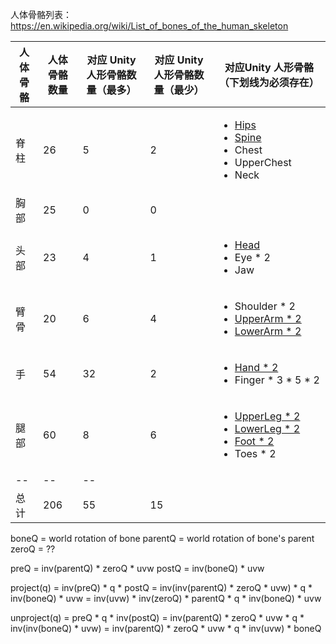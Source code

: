 
人体骨骼列表：https://en.wikipedia.org/wiki/List_of_bones_of_the_human_skeleton

|人体骨骼|人体骨骼数量|对应 Unity 人形骨骼数量（最多）|对应 Unity 人形骨骼数量（最少）| 对应Unity 人形骨骼（下划线为必须存在）|
|--|--|--|--|--|
|脊柱|26|5|2| <ul><li><ins>Hips</ins></li><li><ins>Spine</ins></li><li>Chest</li><li>UpperChest</li><li>Neck</li></ul> |
|胸部|25|0|0||
|头部|23|4|1| <ul><li><ins>Head</ins></li><li>Eye * 2</li><li>Jaw</li></ul> |
|臂骨|20|6|4| <ul><li>Shoulder * 2</li><li><ins>UpperArm * 2</li><li></ins><ins>LowerArm * 2</ins></li></ul> |
|手|54|32|2| <ul><li><ins>Hand * 2</ins></li><li>Finger * 3 * 5 * 2</li></ul> |
|腿部|60|8|6| <ul><li><ins>UpperLeg * 2</ins></li><li><ins>LowerLeg * 2</ins></li><li><ins>Foot * 2</ins></li><li>Toes * 2</li></ul> |
|--|--|--|
|总计|206|55|15||


boneQ = world rotation of bone
parentQ = world rotation of bone's parent
zeroQ = ??

preQ = inv(parentQ) * zeroQ * uvw
postQ = inv(boneQ) * uvw

project(q)
  = inv(preQ) * q * postQ
  = inv(inv(parentQ) * zeroQ * uvw) * q * inv(boneQ) * uvw
  = inv(uvw) * inv(zeroQ) * parentQ * q * inv(boneQ) * uvw

unproject(q)
  = preQ * q * inv(postQ)
  = inv(parentQ) * zeroQ * uvw * q * inv(inv(boneQ) * uvw)
  = inv(parentQ) * zeroQ * uvw * q * inv(uvw) * boneQ